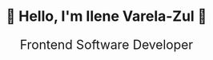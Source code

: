 <h1 align="center">🌸 Hello, I'm Ilene Varela-Zul 🌸</h1>

<p align="center" style="font-size:25px">Frontend Software Developer</p>
